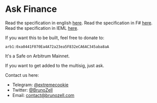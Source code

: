 # Ask Finance

Read the specification in english [here](./specification.md).
Read the specification in F# [here](./specification.fs).
Read the specification in IEML [here](./specification.ieml).

If you want this to be built, feel free to donate to:

`arb1:0xa0441F070Ea4A72a23ea5F832eCA6AC345aba8aA`

It's a Safe on Arbitrum Mainnet.

If you want to get added to the multisig, just ask.

Contact us here:

- Telegram: [@extremecookie](https://telegram.me/extremecookie)
- Twitter: [@BrunoZell](https://twitter.com/BrunoZell)
- Email: [contact@brunozell.com](mailto:contact@brunozell.com)
